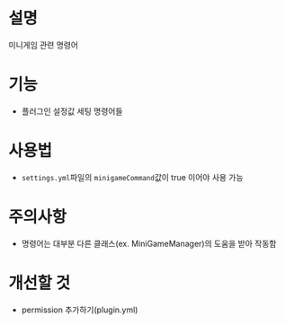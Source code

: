 # 설명
미니게임 관련 명령어

# 기능
- 플러그인 설정값 세팅 명령어들

# 사용법
- `settings.yml`파일의 `minigameCommand`값이 true 이어야 사용 가능

# 주의사항
- 명령어는 대부분 다른 클래스(ex. MiniGameManager)의 도움을 받아 작동함

# 개선할 것
- permission 추가하기(plugin.yml)
